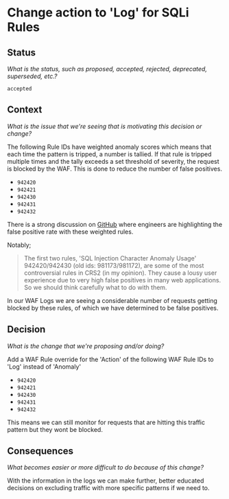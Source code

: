 # Change action to 'Log' for SQLi Rules
## Status
_What is the status, such as proposed, accepted, rejected, deprecated, superseded, etc.?_

`accepted`

## Context
_What is the issue that we're seeing that is motivating this decision or change?_

The following Rule IDs have weighted anomaly scores which means that each time the pattern is tripped, a number is
tallied. If that rule is tripped multiple times and the tally exceeds a set threshold of severity, the request is
blocked by the WAF. This is done to reduce the number of false positives.

- `942420`
- `942421`
- `942430`
- `942431`
- `942432`

There is a strong discussion on [GitHub](https://github.com/SpiderLabs/owasp-modsecurity-crs/issues/317) where engineers
are highlighting the false positive rate with these weighted rules.

Notably;
>The first two rules, 'SQL Injection Character Anomaly Usage' 942420/942430 (old ids: 981173/981172), are some of the
>most controversial rules in CRS2 (in my opinion). They cause a lousy user experience due to very high false positives
>in many web applications. So we should think carefully what to do with them.

In our WAF Logs we are seeing a considerable number of requests getting blocked by these rules, of which we have
determined to be false positives.

## Decision
_What is the change that we're proposing and/or doing?_

Add a WAF Rule override for the 'Action' of the following WAF Rule IDs to 'Log' instead of 'Anomaly'

- `942420`
- `942421`
- `942430`
- `942431`
- `942432`

This means we can still monitor for requests that are hitting this traffic pattern but they wont be blocked.

## Consequences
_What becomes easier or more difficult to do because of this change?_

With the information in the logs we can make further, better educated decisions on excluding traffic with more specific
patterns if we need to.
